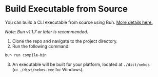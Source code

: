 # Build Executable from Source

You can build a CLI executable from source using Bun.
[More details here.](https://bun.sh/docs/bundler/executables)

*Note: Bun v1.1.7 or later is recommended.*

1. Clone the repo and navigate to the project directory.
2. Run the following command:
```sh
bun run compile-bin
```
3. An executable will be built for your platform, located at `./dist/nekos`<br>(or `./dist/nekos.exe` for Windows).